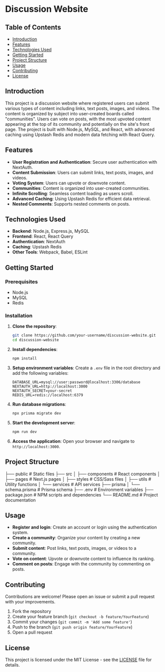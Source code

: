 # Discussion Website

## Table of Contents
- [Introduction](#introduction)
- [Features](#features)
- [Technologies Used](#technologies-used)
- [Getting Started](#getting-started)
- [Project Structure](#project-structure)
- [Usage](#usage)
- [Contributing](#contributing)
- [License](#license)

## Introduction
This project is a discussion website where registered users can submit various types of content including links, text posts, images, and videos. The content is organized by subject into user-created boards called "communities". Users can vote on posts, with the most upvoted content appearing at the top of its community and potentially on the site's front page. The project is built with Node.js, MySQL, and React, with advanced caching using Upstash Redis and modern data fetching with React Query.

## Features
- **User Registration and Authentication**: Secure user authentication with NextAuth.
- **Content Submission**: Users can submit links, text posts, images, and videos.
- **Voting System**: Users can upvote or downvote content.
- **Communities**: Content is organized into user-created communities.
- **Infinite Scrolling**: Seamless content loading as users scroll.
- **Advanced Caching**: Using Upstash Redis for efficient data retrieval.
- **Nested Comments**: Supports nested comments on posts.

## Technologies Used
- **Backend**: Node.js, Express.js, MySQL
- **Frontend**: React, React Query
- **Authentication**: NextAuth
- **Caching**: Upstash Redis
- **Other Tools**: Webpack, Babel, ESLint

## Getting Started

### Prerequisites
- Node.js
- MySQL
- Redis

### Installation
1. **Clone the repository**:
    ```bash
    git clone https://github.com/your-username/discussion-website.git
    cd discussion-website
    ```

2. **Install dependencies**:
    ```bash
    npm install
    ```

3. **Setup environment variables**:
    Create a `.env` file in the root directory and add the following variables:
    ```env
    DATABASE_URL=mysql://user:password@localhost:3306/database
    NEXTAUTH_URL=http://localhost:3000
    NEXTAUTH_SECRET=your-secret
    REDIS_URL=redis://localhost:6379
    ```

4. **Run database migrations**:
    ```bash
    npx prisma migrate dev
    ```

5. **Start the development server**:
    ```bash
    npm run dev
    ```

6. **Access the application**:
    Open your browser and navigate to `http://localhost:3000`.

## Project Structure
├── public # Static files
├── src
│ ├── components # React components
│ ├── pages # Next.js pages
│ ├── styles # CSS/Sass files
│ ├── utils # Utility functions
│ └── services # API services
├── prisma
│ └── schema.prisma # Prisma schema
├── .env # Environment variables
├── package.json # NPM scripts and dependencies
└── README.md # Project documentation



## Usage
- **Register and login**: Create an account or login using the authentication system.
- **Create a community**: Organize your content by creating a new community.
- **Submit content**: Post links, text posts, images, or videos to a community.
- **Vote on content**: Upvote or downvote content to influence its ranking.
- **Comment on posts**: Engage with the community by commenting on posts.

## Contributing
Contributions are welcome! Please open an issue or submit a pull request with your improvements.

1. Fork the repository
2. Create your feature branch (`git checkout -b feature/YourFeature`)
3. Commit your changes (`git commit -m 'Add some feature'`)
4. Push to the branch (`git push origin feature/YourFeature`)
5. Open a pull request

## License
This project is licensed under the MIT License - see the [LICENSE](LICENSE) file for details.
